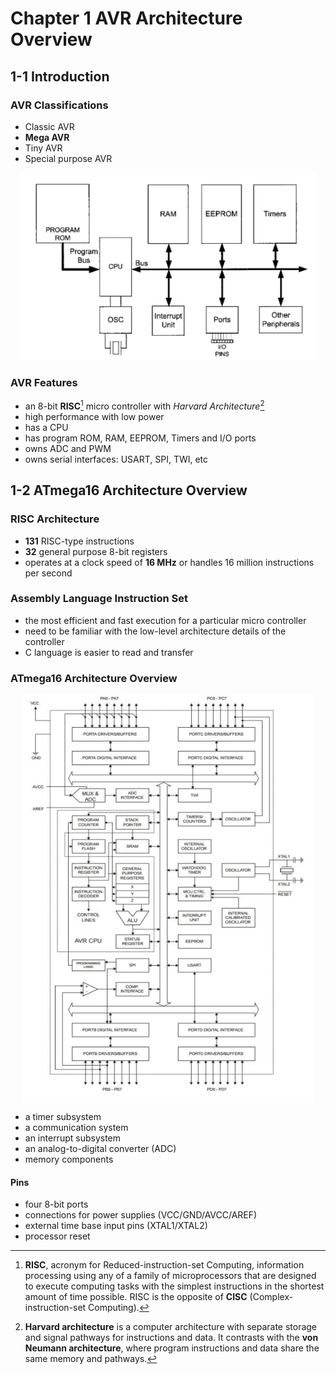 # Chapter 1 AVR Architecture Overview

## 1-1 Introduction

### AVR Classifications

- Classic AVR
- **Mega AVR**
- Tiny AVR
- Special purpose AVR

<div align = center><img height = 300 src = "../assets/ch1-1.png"></div>

### AVR Features

- an 8-bit **RISC**[^1] micro controller with *Harvard Architecture*[^2]
- high performance with low power
- has a CPU
- has program ROM, RAM, EEPROM, Timers and I/O ports
- owns ADC and PWM
- owns serial interfaces: USART, SPI, TWI, etc

## 1-2 ATmega16 Architecture Overview

### RISC Architecture

- **131** RISC-type instructions
- **32** general purpose 8-bit registers
- operates at a clock speed of **16 MHz** or handles 16 million instructions per second

### Assembly Language Instruction Set

- the most efficient and fast execution for a particular micro controller
- need to be familiar with the low-level architecture details of the controller
- C language is easier to read and transfer

### ATmega16 Architecture Overview

<div align = center><img height = 650 src = "../assets/ch1-2.jpg"></div>

- a timer subsystem
- a communication system
- an interrupt subsystem
- an analog-to-digital converter (ADC)
- memory components

#### Pins

- four 8-bit ports
- connections for power supplies (VCC/GND/AVCC/AREF)
- external time base input pins (XTAL1/XTAL2)
- processor reset

[^1]: 
    **RISC**, acronym for Reduced-instruction-set Computing, information processing using any of a family of microprocessors that are designed to execute computing tasks with the simplest instructions in the shortest amount of time possible. RISC is the opposite of **CISC** (Complex-instruction-set Computing).
[^2]:
    **Harvard architecture** is a computer architecture with separate storage and signal pathways for instructions and data. It contrasts with the **von Neumann architecture**, where program instructions and data share the same memory and pathways.
